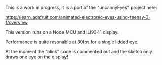 This is a work in progress, it is a port of the "uncannyEyes" project here:

https://learn.adafruit.com/animated-electronic-eyes-using-teensy-3-1/overview

This version runs on a Node MCU and ILI9341 display.

Performance is quite resonable at 30fps for a single lidded eye.

At the moment the "blink" code is commented out and the sketch only draws one eye on the display!

